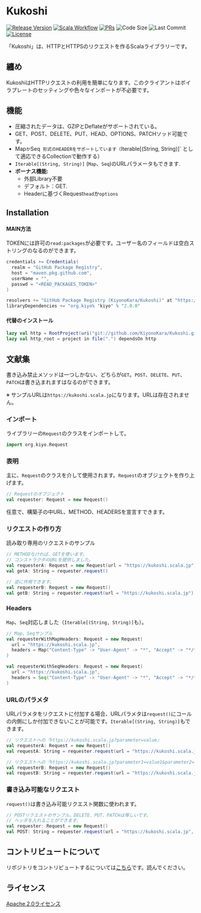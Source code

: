 # Kukoshi

<div>
  <p>
    <a href="https://github.com/KiyonoKara/Kukoshi/releases"><img src="https://shields.io/github/v/release/KiyonoKara/Kukoshi" alt="Release Version"/></a>
    <a href="https://github.com/KiyonoKara/Kukoshi/actions/workflows/scala.yml"><img src="https://github.com/KiyonoKara/Kukoshi/actions/workflows/scala.yml/badge.svg" alt="Scala Workflow"></a>
    <a href="https://github.com/KiyonoKara/Kukoshi/pulls"><img src="https://shields.io/github/issues-pr/KiyonoKara/Kukoshi?color=da301b" alt="PRs" /></a>
    <a><img src="https://shields.io/github/languages/code-size/KiyonoKara/Kukoshi?color=da301b" alt="Code Size" /></a>
    <a><img src="https://img.shields.io/github/last-commit/KiyonoKara/Kukoshi?color=007ace" alt="Last Commit" /></a>
    <a href="LICENSE.md"><img src="https://img.shields.io/github/license/KiyonoKara/Kukoshi?color=007ace" alt="License" /></a>
  </p>
</div>

「Kukoshi」は、HTTPとHTTPSのリクエストを作るScalaライブラリーです。
## 纏め
KukoshiはHTTPリクエストの利用を簡単になります。このクライアントはボイラプレートのセッティングや色々なインポートが不必要です。

## 機能
- 圧縮されたデータは、GZIPとDeflateがサポートされている。
- GET、POST、DELETE、PUT、HEAD、OPTIONS、PATCHソッド可能です。
- Map` か `Seq` 形式のHEADERをサポートしています（`Iterable[(String, String)]` として適応できるCollectionで動作する）
- `Iterable[(String, String)]` (`Map`、`Seq`)のURLパラメータもできます.
- **ボーナス機能:**
    - 外部Library不要
    - デフォルト：GET.
    - Headerに基づくRequest`head`か`options`

## Installation 
#### MAIN方法 
TOKENには許可の`read:packages`が必要です。ユーザー名のフィールドは空白ストリングのなるのができます。
```sbt 
credentials += Credentials(
  realm = "GitHub Package Registry",
  host = "maven.pkg.github.com",
  userName = "",
  passwd = "<READ_PACKAGES_TOKEN>"
)

resolvers += "GitHub Package Registry (KiyonoKara/Kukoshi)" at "https://maven.pkg.github.com/KiyonoKara/Kukoshi"
libraryDependencies += "org.kiyo% "kiyo" % "2.0.0"
```

#### 代替のインストール
```sbt
lazy val http = RootProject(uri("git://github.com/KiyonoKara/Kukoshi.git"))
lazy val http_root = project in file(".") dependsOn http
```

## 文献集
書き込み禁止メソッドは一つしかない、どちらが`GET`。`POST`、`DELETE`、`PUT`、`PATCH`は書き込まれますはなるのができます。

※ サンプルURLは`https://kukoshi.scala.jp`になります。URLは存在されません。

### インポート
ライブラリーの`Request`のクラスをインポートして。

```scala
import org.kiyo.Request
```  

### 表明
主に、`Request`のクラスを介して使用されます。`Request`のオブジェクトを作り上げます。
```scala
// Requestのオブジェクト 
val requester: Request = new Request()
```  

任意で、構築子の中URL、METHOD、HEADERSを宣言すできます。

### リクエストの作り方
読み取り専用のリクエストのサンプル
```scala
// METHODなければ、GETを使います。
// コンストラクタのURLを提供しました。
val requesterA: Request = new Request(url = "https://kukoshi.scala.jp")
val getA: String = requester.request()

// 逆に作用できます。
val requesterB: Request = new Request()
val getB: String = requester.request(url = "https://kukoshi.scala.jp")
```

### Headers
`Map`、`Seq`対応しました（`Iterable[(String, String)]`も）。
```scala
// Map、Seqサンプル
val requesterWithMapHeaders: Request = new Request(
  url = "https://kukoshi.scala.jp", 
  headers = Map("Content-Type" -> "User-Agent" -> "*", "Accept" -> "*/*")
)

val requesterWithSeqHeaders: Request = new Request(
  url = "https://kukoshi.scala.jp",
  headers = Seq("Content-Type" -> "User-Agent" -> "*", "Accept" -> "*/*")
)
```

### URLのパラメタ
URLパラメタをリクエストに付加する場合、URLパラメタは`request()`にコールの内側にしか付加できないことが可能です。`Iterable[(String, String)]`もできます。
```scala
// リクエストへの『https://kukoshi.scala.jp?parameter=value』
val requesterA: Request = new Request()
val requestA: String = requester.request(url = "https://kukoshi.scala.jp", parameters = Map("parameter" -> "value"))

// リクエストへの『https://kukoshi.scala.jp?parameter1=value1&parameter2=value2』
val requesterB: Request = new Request()
val requestB: String = requester.request(url = "https://kukoshi.scala.jp", parameters = Map("parameter1" -> "value1", "parameter2" -> "value2"))
```

### 書き込み可能なリクエスト
`request()`は書き込み可能リクエスト関数に使われます。
```scala
// POSTリクエストのサンプル。DELETE、PUT、PATCHは等しいです。
// ヘッダを入れることができます。
val requester: Request = new Request()
val POST: String = requester.request(url = "https://kukoshi.scala.jp", method = "POST", data = "{\"key\": \"value\"}")
```

## コントリビュートについて
リポジトリをコントリビュートするについては[こちら](CONTRIBUTING.md)です。読んでください。

## ライセンス
[Apache 2.0ライセンス](LICENSE.md)
